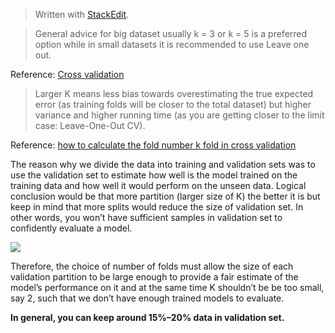


> Written with [StackEdit](https://stackedit.io/).

> General advice for big dataset usually k = 3 or k = 5 is a preferred option while in small datasets it is recommended to use Leave one out.

Reference: [Cross validation](https://towardsdatascience.com/cross-validation-70289113a072)

> Larger K means less bias towards overestimating the true expected error (as training folds will be closer to the total dataset) but higher variance and higher running time (as you are getting closer to the limit case: Leave-One-Out CV).

Reference: [how to calculate the fold number k fold in cross validation](https://datascience.stackexchange.com/questions/28158/how-to-calculate-the-fold-number-k-fold-in-cross-validation)

The reason why we divide the data into training and validation sets was to use the validation set to estimate how well is the model trained on the training data and how well it would perform on the unseen data. Logical conclusion would be that more partition (larger size of K) the better it is but keep in mind that more splits would reduce the size of validation set. In other words, you won’t have sufficient samples in validation set to confidently evaluate a model.

![](https://qph.fs.quoracdn.net/main-qimg-29c6f21ce298acfa228f37448f844ab8)

Therefore, the choice of number of folds must allow the size of each validation partition to be large enough to provide a fair estimate of the model’s performance on it and at the same time K shouldn’t be be too small, say 2, such that we don’t have enough trained models to evaluate.

**In general, you can keep around 15%–20% data in validation set.**


<!--stackedit_data:
eyJoaXN0b3J5IjpbMTIwNDMyMjkxNCwtNzMyOTg1OTUyXX0=
-->